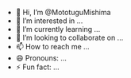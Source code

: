 - 👋 Hi, I’m @MototuguMishima
- 👀 I’m interested in ...
- 🌱 I’m currently learning ...
- 💞️ I’m looking to collaborate on ...
- 📫 How to reach me ...
- 😄 Pronouns: ...
- ⚡ Fun fact: ...

<!---
MototuguMishima/MototuguMishima is a ✨ special ✨ repository because its `README.md` (this file) appears on your GitHub profile.
You can click the Preview link to take a look at your changes.
--->
